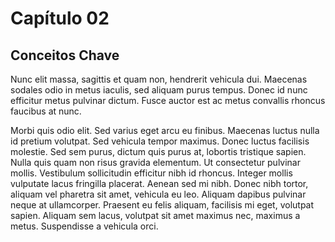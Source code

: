 # Capítulo 02

## Conceitos Chave

Nunc elit massa, sagittis et quam non, hendrerit vehicula dui. Maecenas sodales odio in metus iaculis, sed aliquam purus tempus. Donec id nunc efficitur metus pulvinar dictum. Fusce auctor est ac metus convallis rhoncus faucibus at nunc. 

Morbi quis odio elit. Sed varius eget arcu eu finibus. Maecenas luctus nulla id pretium volutpat. Sed vehicula tempor maximus. Donec luctus facilisis molestie. Sed sem purus, dictum quis purus at, lobortis tristique sapien. Nulla quis quam non risus gravida elementum. Ut consectetur pulvinar mollis. Vestibulum sollicitudin efficitur nibh id rhoncus. Integer mollis vulputate lacus fringilla placerat. Aenean sed mi nibh. Donec nibh tortor, aliquam vel pharetra sit amet, vehicula eu leo. Aliquam dapibus pulvinar neque at ullamcorper. Praesent eu felis aliquam, facilisis mi eget, volutpat sapien. Aliquam sem lacus, volutpat sit amet maximus nec, maximus a metus. Suspendisse a vehicula orci. 
